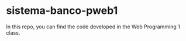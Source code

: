 # sistema-banco-pweb1
In this repo, you can find the code developed in the Web Programming 1 class.
